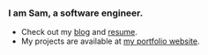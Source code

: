 ### I am Sam, a software engineer.
- Check out my [blog](https://samabdullaev.medium.com) and [resume](https://gist.github.com/samabdullaev/32bde556ad6048ee6e37a7c9df8311c3).
- My projects are available at [my portfolio website](https://samabdullaev.vercel.app/).
